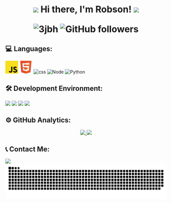<h1 align="center">
  <a target="_blank">
    <img src="https://github.com/JayantGoel001/JayantGoel001/blob/master/GIF/Earth.gif" width="24px" style="max-width:100%;">
  </a>
  Hi there, I'm Robson!
  <a target="_blank">
    <img src="https://github.com/JayantGoel001/JayantGoel001/blob/master/GIF/Earth.gif"  width="24px" style="max-width:100%;">
    <p align="center">  
  <img src="https://komarev.com/ghpvc/?username=3jbh" alt="3jbh" />
  <img alt="GitHub followers" src="https://img.shields.io/github/followers/3jbh?style=social">    
</p>
<p align="center">  
 </p>
  </a>
</h1>


<h2><strong>💻 Languages: </strong></h2>



<img src="https://raw.githubusercontent.com/StiizzyCat/StiizzyCat/main/Assets/Assets/Javascript.png" alt="JavaScript" width="40" height="40"/> <img src="https://raw.githubusercontent.com/StiizzyCat/StiizzyCat/main/Assets/Assets/HTML.png" alt="HTML" width="40" height="40"/> <image src="https://raw.githubusercontent.com/StiizzyCat/StiizzyCat/main/Assets/Assets/CSS.png" alt="css" width="40" height="40"/> <image src="https://raw.githubusercontent.com/StiizzyCat/StiizzyCat/main/Assets/Assets/Node.png"  alt="Node" width="40" height="40"/> <image src="https://raw.githubusercontent.com/StiizzyCat/StiizzyCat/main/Assets/Assets/python.png" alt="Python" width="40" height="40"/> 
 
 <h2><strong>🛠️ Development Environment: </strong></h2>
<a href="https://www.microsoft.com/ko-kr/software-download/windows11"><img src="https://img.shields.io/badge/-Windows-042571?style=flat&logo=windows"/></a>
<a href="https://code.visualstudio.com/"><img src="https://img.shields.io/badge/-Visual Studio Code-213c60?style=flat&logo=visualstudiocode"/></a>
<a href="https://nodejs.org/"><img src="https://img.shields.io/badge/-Node.js-4a7558?style=flat&logo=node.js&logoColor=white"/></a>
<a href="https://discord.js.org/"><img src="https://img.shields.io/badge/-Discord.js-5865F2?style=flat&logoColor=white&logo=discord"/></a>


 <h2><strong>⚙ GitHub Analytics: </strong></h2>

<p align="center">
<a href="https://github.com/v9h">
  <img height="180em" src="https://github-readme-stats.vercel.app/api?username=3jbh&show_icons=true&theme=midnight-purple&include_all_commits=true&count_private=true"/>
  <img height="180em" src="https://github-readme-stats.vercel.app/api/top-langs/?username=3jbh&layout=compact&langs_count=7&theme=midnight-purple"/>
</a>
</p>


<h2><strong>📞 Contact Me: </strong></h2>
<a href="https://discord.com/users/923563369989046324"><img align="left" src="https://lanyard.cnrad.dev/api/923563369989046324"></a>



  ![Snake animation](https://github.com/3JBH/3JBH/blob/output/github-contribution-grid-snake.svg)
 
</div>
